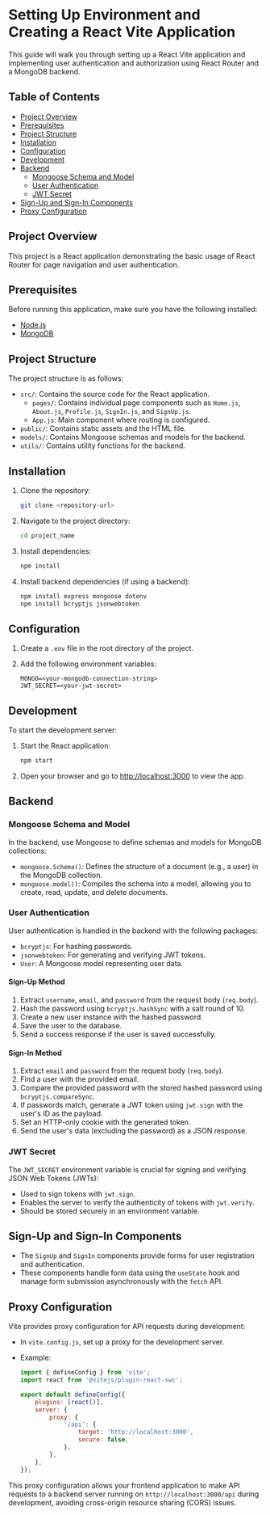 # Setting Up Environment and Creating a React Vite Application

This guide will walk you through setting up a React Vite application and implementing user authentication and authorization using React Router and a MongoDB backend.

## Table of Contents

- [Project Overview](#project-overview)
- [Prerequisites](#prerequisites)
- [Project Structure](#project-structure)
- [Installation](#installation)
- [Configuration](#configuration)
- [Development](#development)
- [Backend](#backend)
    - [Mongoose Schema and Model](#mongoose-schema-and-model)
    - [User Authentication](#user-authentication)
    - [JWT Secret](#jwt-secret)
- [Sign-Up and Sign-In Components](#sign-up-and-sign-in-components)
- [Proxy Configuration](#proxy-configuration)

## Project Overview

This project is a React application demonstrating the basic usage of React Router for page navigation and user authentication.

## Prerequisites

Before running this application, make sure you have the following installed:

- [Node.js](https://nodejs.org/)
- [MongoDB](https://www.mongodb.com/)

## Project Structure

The project structure is as follows:

- `src/`: Contains the source code for the React application.
    - `pages/`: Contains individual page components such as `Home.js`, `About.js`, `Profile.js`, `SignIn.js`, and `SignUp.js`.
    - `App.js`: Main component where routing is configured.
- `public/`: Contains static assets and the HTML file.
- `models/`: Contains Mongoose schemas and models for the backend.
- `utils/`: Contains utility functions for the backend.

## Installation

1. Clone the repository:

    ```bash
    git clone <repository-url>
    ```

2. Navigate to the project directory:

    ```bash
    cd project_name
    ```

3. Install dependencies:

    ```bash
    npm install
    ```

4. Install backend dependencies (if using a backend):

    ```bash
    npm install express mongoose dotenv
    npm install bcryptjs jsonwebtoken
    ```

## Configuration

1. Create a `.env` file in the root directory of the project.

2. Add the following environment variables:

    ```plaintext
    MONGO=<your-mongodb-connection-string>
    JWT_SECRET=<your-jwt-secret>
    ```

## Development

To start the development server:

1. Start the React application:

    ```bash
    npm start
    ```

2. Open your browser and go to [http://localhost:3000](http://localhost:3000) to view the app.

## Backend

### Mongoose Schema and Model

In the backend, use Mongoose to define schemas and models for MongoDB collections:

- `mongoose.Schema()`: Defines the structure of a document (e.g., a user) in the MongoDB collection.
- `mongoose.model()`: Compiles the schema into a model, allowing you to create, read, update, and delete documents.

### User Authentication

User authentication is handled in the backend with the following packages:

- `bcryptjs`: For hashing passwords.
- `jsonwebtoken`: For generating and verifying JWT tokens.
- `User`: A Mongoose model representing user data.

#### Sign-Up Method

1. Extract `username`, `email`, and `password` from the request body (`req.body`).
2. Hash the password using `bcryptjs.hashSync` with a salt round of 10.
3. Create a new user instance with the hashed password.
4. Save the user to the database.
5. Send a success response if the user is saved successfully.

#### Sign-In Method

1. Extract `email` and `password` from the request body (`req.body`).
2. Find a user with the provided email.
3. Compare the provided password with the stored hashed password using `bcryptjs.compareSync`.
4. If passwords match, generate a JWT token using `jwt.sign` with the user's ID as the payload.
5. Set an HTTP-only cookie with the generated token.
6. Send the user's data (excluding the password) as a JSON response.

### JWT Secret

The `JWT_SECRET` environment variable is crucial for signing and verifying JSON Web Tokens (JWTs):

- Used to sign tokens with `jwt.sign`.
- Enables the server to verify the authenticity of tokens with `jwt.verify`.
- Should be stored securely in an environment variable.

## Sign-Up and Sign-In Components

- The `SignUp` and `SignIn` components provide forms for user registration and authentication.
- These components handle form data using the `useState` hook and manage form submission asynchronously with the `fetch` API.

## Proxy Configuration

Vite provides proxy configuration for API requests during development:

- In `vite.config.js`, set up a proxy for the development server.
- Example:

    ```javascript
    import { defineConfig } from 'vite';
    import react from '@vitejs/plugin-react-swc';

    export default defineConfig({
        plugins: [react()],
        server: {
            proxy: {
                '/api': {
                    target: 'http://localhost:3000',
                    secure: false,
                },
            },
        },
    });
    ```

This proxy configuration allows your frontend application to make API requests to a backend server running on `http://localhost:3000/api` during development, avoiding cross-origin resource sharing (CORS) issues.